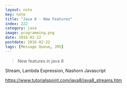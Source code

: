 ```yaml
---
layout: note
key: note
title: "Java 8 - New Features"
index: 222
category: java
image: programming.png
date: 2016-02-22
postdate: 2016-02-22
tags: [Message Queue, JMS]
---
```


> New features in java 8

Stream, Lambda Expression, Nashorn Javascript

https://www.tutorialspoint.com/java8/java8_streams.htm
